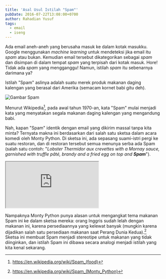 ```yaml
---
title: 'Asal Usul Istilah "Spam"'
pubDate: 2016-07-22T13:08:00+0700
author: Rahadian Yusuf
tags:
  - email
  - iseng
---
```


Ada email aneh-aneh yang berusaha masuk ke dalam kotak masukku. Google menggunakan
_machine learning_ untuk mendeteksi jika email itu _spam_ atau bukan. Kemudian
email tersebut dikategorikan sebagai _spam_ dan disimpan di dalam tempat _spam_ yang
terpisah dari kotak masuk. Hore! Tidak ada _spam_ yang mengganggu! Namun, istilah _spam_
itu sebenarnya darimana ya?

<!-- more -->

Istilah "Spam" aslinya adalah suatu merek produk makanan daging kalengan yang berasal
dari Amerika (semacam kornet babi gitu deh).

![Gambar Spam](https://upload.wikimedia.org/wikipedia/commons/thumb/3/37/Spam_2.jpg/640px-Spam_2.jpg)

Menurut Wikipedia[^1], pada awal tahun 1970-an, kata "Spam" mulai menjadi kata yang
menyatakan segala makanan daging kalengan yang mengandung babi.

Nah, kapan "Spam" identik dengan email yang dikirim massal tanpa kita minta?
Ternyata makna ini berdasarkan dari salah satu sketsa dalam acara komedi oleh Monty Python.
Di sketsa ini, ada sepasang suami-istri pergi ke suatu restoran, dan di restoran tersebut
semua menunya serba ada Spam (salah satu contoh: "_Lobster Thermidor aux crevettes with
a Mornay sauce, garnished with truffle pâté, brandy and a fried egg on top and **Spam**_").

<div class="embed-responsive embed-responsive-4by3 mb-6">
<iframe class="embed-responsive-item" src="https://www.youtube.com/embed/cFrtpT1mKy8" allowfullscreen></iframe>
</div>

Nampaknya Monty Python punya alasan untuk mengangkat tema makanan Spam ini ke dalam
sketsa mereka:
orang Inggris sudah lelah dengan makanan ini, karena persediaannya yang kelewat banyak
(mungkin karena dijadikan salah satu persediaan makanan saat Perang Dunia Kedua).[^2]
Sketsa ini membuat Spam menjadi stereotipe untuk makanan yang tidak diinginkan, dan
istilah Spam ini dibawa secara analogi menjadi istilah yang kita kenal sekarang.

[^1]: https://en.wikipedia.org/wiki/Spam_(food)
[^2]: https://en.wikipedia.org/wiki/Spam_(Monty_Python)
